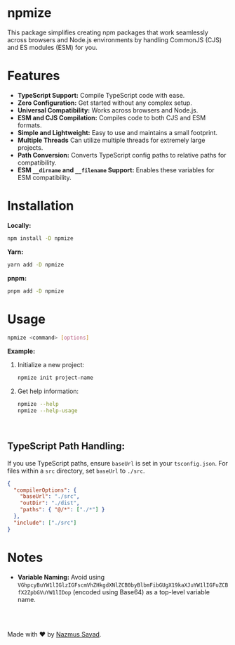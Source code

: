 # npmize

This package simplifies creating npm packages that work seamlessly across browsers and Node.js environments by handling CommonJS (CJS) and ES modules (ESM) for you.

# Features

- **TypeScript Support:** Compile TypeScript code with ease.
- **Zero Configuration:** Get started without any complex setup.
- **Universal Compatibility:** Works across browsers and Node.js.
- **ESM and CJS Compilation:** Compiles code to both CJS and ESM formats.
- **Simple and Lightweight:** Easy to use and maintains a small footprint.
- **Multiple Threads** Can utilize multiple threads for extremely large projects.
- **Path Conversion:** Converts TypeScript config paths to relative paths for compatibility.
- **ESM `__dirname` and `__filename` Support:** Enables these variables for ESM compatibility.

# Installation

**Locally:**

```bash
npm install -D npmize
```

**Yarn:**

```bash
yarn add -D npmize
```

**pnpm:**

```bash
pnpm add -D npmize
```

# Usage

```bash
npmize <command> [options]
```

**Example:**

1. Initialize a new project:

   ```bash
   npmize init project-name
   ```

2. Get help information:

   ```bash
   npmize --help
   npmize --help-usage
   ```

<br />

## TypeScript Path Handling:

If you use TypeScript paths, ensure `baseUrl` is set in your `tsconfig.json`. For files within a `src` directory, set `baseUrl` to `./src`.

```json
{
  "compilerOptions": {
    "baseUrl": "./src",
    "outDir": "./dist",
    "paths": { "@/*": ["./*"] }
  },
  "include": ["./src"]
}
```

# Notes

- **Variable Naming:** Avoid using `VGhpcyBuYW1lIGlzIGFscmVhZHkgdXNlZCB0byBlbmFibGUgX19kaXJuYW1lIGFuZCBfX2ZpbGVuYW1lIDop` (encoded using Base64) as a top-level variable name.

<br />
<br />

Made with ❤️ by [Nazmus Sayad](https://github.com/NazmusSayad).
